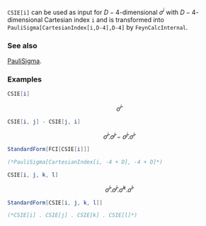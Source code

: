 `CSIE[i]` can be used as input for $D-4$-dimensional $\sigma ^i$ with $D-4$-dimensional Cartesian index `i` and is transformed into `PauliSigma[CartesianIndex[i,D-4],D-4]` by `FeynCalcInternal`.

### See also

[PauliSigma](PauliSigma).

### Examples

```mathematica
CSIE[i]
```

$$\hat{\sigma }^i$$

```mathematica
CSIE[i, j] - CSIE[j, i]
```

$$\hat{\sigma }^i.\hat{\sigma }^j-\hat{\sigma }^j.\hat{\sigma }^i$$

```mathematica
StandardForm[FCI[CSIE[i]]]

(*PauliSigma[CartesianIndex[i, -4 + D], -4 + D]*)
```

```mathematica
CSIE[i, j, k, l]
```

$$\hat{\sigma }^i.\hat{\sigma }^j.\hat{\sigma }^k.\hat{\sigma }^l$$

```mathematica
StandardForm[CSIE[i, j, k, l]]

(*CSIE[i] . CSIE[j] . CSIE[k] . CSIE[l]*)
```